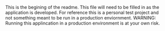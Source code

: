 This is the begining of the readme. This file will need to be filled in as the application is developed.
For reference this is a personal test project and not something meant to be run in a production enviornment. WARNING: Running this applincation in a production environment is at your own risk.
